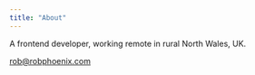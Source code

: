 ```yaml
---
title: "About"
---
```


A frontend developer, working remote in rural North Wales, UK.

rob@robphoenix.com
